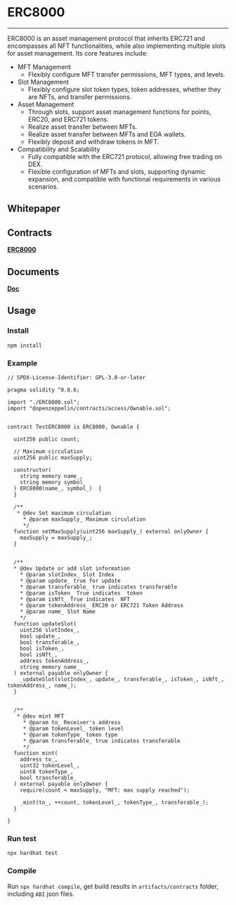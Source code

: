 # ERC8000 
***
ERC8000 is an asset management protocol that inherits ERC721 and encompasses all NFT functionalities, while also implementing multiple slots for asset management. Its core features include:
* MFT Management
  * Flexibly configure MFT transfer permissions, MFT types, and levels.
* Slot Management
  * Flexibly configure slot token types, token addresses, whether they are NFTs, and transfer permissions.
* Asset Management
  * Through slots, support asset management functions for points, ERC20, and ERC721 tokens.
  * Realize asset transfer between MFTs.
  * Realize asset transfer between MFTs and EOA wallets.
  * Flexibly deposit and withdraw tokens in MFT.
* Compatibility and Scalability
  * Fully compatible with the ERC721 protocol, allowing free trading on DEX.
  * Flexible configuration of MFTs and slots, supporting dynamic expansion, and compatible with functional requirements in various scenarios.

## Whitepaper


## Contracts
**[ERC8000](./contracts/ERC8000.sol)**

## Documents

**[Doc](./doc)**


## Usage

### Install

```shell
npm install
```

### Example
```solidity
// SPDX-License-Identifier: GPL-3.0-or-later

pragma solidity ^0.8.6;

import "./ERC8000.sol";
import "@openzeppelin/contracts/access/Ownable.sol";


contract TestERC8000 is ERC8000, Ownable {

  uint256 public count;

  // Maximum circulation
  uint256 public maxSupply;

  constructor(
    string memory name_,
    string memory symbol_
  ) ERC8000(name_, symbol_)  {
  }

  /**
   * @dev Set maximum circulation
     * @param maxSupply_ Maximum circulation
     */
  function setMaxSupply(uint256 maxSupply_) external onlyOwner {
    maxSupply = maxSupply_;
  }


  /**
  * @dev Update or add slot information
    * @param slotIndex_ Slot Index
    * @param update_ true for update
    * @param transferable_ true indicates transferable
    * @param isToken_ True indicates  token
    * @param isNft_ True indicates  NFT
    * @param tokenAddress_ ERC20 or ERC721 Token Address
    * @param name_ Slot Name
    */
  function updateSlot(
    uint256 slotIndex_,
    bool update_,
    bool transferable_,
    bool isToken_,
    bool isNft_,
    address tokenAddress_,
    string memory name_
  ) external payable onlyOwner {
    _updateSlot(slotIndex_, update_, transferable_, isToken_, isNft_, tokenAddress_, name_);
  }


  /**
   * @dev mint MFT
     * @param to_ Receiver's address
     * @param tokenLevel_ token level
     * @param tokenType_ token type
     * @param transferable_ true indicates transferable
     */
  function mint(
    address to_,
    uint32 tokenLevel_,
    uint8 tokenType_,
    bool transferable_
  ) external payable onlyOwner {
    require(count < maxSupply, "MFT: max supply reached");

    _mint(to_, ++count, tokenLevel_, tokenType_, transferable_);
  }

}
```

### Run test

```shell
npx hardhat test
```

### Compile

Run `npx hardhat compile`, get build results in `artifacts/contracts` folder, including `ABI` json files.
